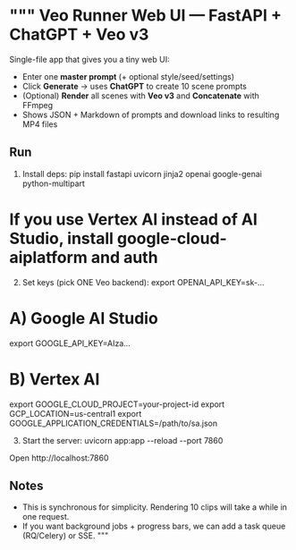 """
Veo Runner Web UI — FastAPI + ChatGPT + Veo v3
===============================================


Single-file app that gives you a tiny web UI:
- Enter one **master prompt** (+ optional style/seed/settings)
- Click **Generate** → uses **ChatGPT** to create 10 scene prompts
- (Optional) **Render** all scenes with **Veo v3** and **Concatenate** with FFmpeg
- Shows JSON + Markdown of prompts and download links to resulting MP4 files


Run
----
1) Install deps:
pip install fastapi uvicorn jinja2 openai google-genai python-multipart
# If you use Vertex AI instead of AI Studio, install google-cloud-aiplatform and auth


2) Set keys (pick ONE Veo backend):
export OPENAI_API_KEY=sk-...
# A) Google AI Studio
export GOOGLE_API_KEY=AIza...
# B) Vertex AI
export GOOGLE_CLOUD_PROJECT=your-project-id
export GCP_LOCATION=us-central1
export GOOGLE_APPLICATION_CREDENTIALS=/path/to/sa.json


3) Start the server:
uvicorn app:app --reload --port 7860


Open http://localhost:7860


Notes
-----
- This is synchronous for simplicity. Rendering 10 clips will take a while in one request.
- If you want background jobs + progress bars, we can add a task queue (RQ/Celery) or SSE.
"""
